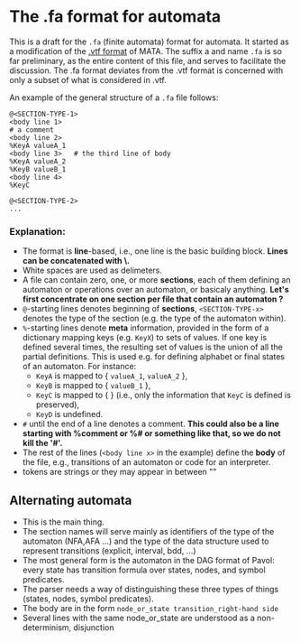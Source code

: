 # The .fa format for automata
This is a draft for the `.fa` (finite automata) format for automata. It started as a modification of the [.vtf format](https://github.com/ondrik/automata-benchmarks/tree/master/vtf) of MATA.
The suffix a and name `.fa` is so far preliminary, as the entire content of this file, and serves to facilitate the discussion. 
The .fa format deviates from the .vtf format is concerned with only a subset of what is considered in .vtf.

An example of the general structure of a `.fa` file follows:
```
@<SECTION-TYPE-1>
<body line 1>
# a comment
<body line 2>
%KeyA valueA_1
<body line 3>   # the third line of body
%KeyA valueA_2
%KeyB valueB_1
<body line 4>
%KeyC

@<SECTION-TYPE-2>
...
```
### Explanation:
* The format is **line**-based, i.e., one line is the basic building block. **Lines can be concatenated with \\.**
* White spaces are used as delimeters.
* A file can contain zero, one, or more **sections**, each of them defining an automaton or operations over an automaton, or basicaly anything. **Let's first concentrate on one section per file that contain an automaton ?**
* `@`-starting lines denotes beginning of **sections**, `<SECTION-TYPE-x>` denotes the type of the section (e.g. the type of the automaton within).
* `%`-starting lines denote **meta** information, provided in the form of a dictionary mapping keys (e.g. `KeyX`) to sets of values.  If one key is defined several times, the resulting set of values is the union of all the partial definitions.  This is used e.g. for defining alphabet or final states of an automaton.  For instance:
  * `KeyA` is mapped to { `valueA_1`, `valueA_2` },
  * `KeyB` is mapped to { `valueB_1` },
  * `KeyC` is mapped to { } (i.e., only the information that `KeyC` is defined is preserved),
  * `KeyD` is undefined.
* `#` until the end of a line denotes a comment. **This could also be a line starting with %comment or %# or something like that, so we do not kill the '#'.**
* The rest of the lines (`<body line x>` in the example) define the **body** of the file, e.g., transitions of an automaton or code for an interpreter.
* tokens are strings or they may appear in between ""


## Alternating automata
* This is the main thing. 
* The section names will serve mainly as identifiers of the type of the automaton (NFA,AFA ...) and the type of the data structure used to represent transitions (explicit, interval, bdd, ...)
* The most general form is the automaton in the DAG format of Pavol: every state has transition formula over states, nodes, and symbol predicates.
* The parser needs a way of distinguishing these three types of things (states, nodes, symbol predicates). 
* The body are in the form ```node_or_state transition_right-hand side```
* Several lines with the same node_or_state are understood as a non-determinism, disjunction


<!---
# From the vtf. We can modify this after we know what we want.

## EBNF-like grammar (from vtf. , might eventually be updated)
```
print char   = ? see https://en.wikipedia.org/wiki/ASCII#Printable_characters ? ;
line char    = print char | "\t" ;
space tab    = " " | "\t" ;
white space  = space tab , { space tab } ;
eol          = [ "#" , { line char } ] , "\n" ;
special char = '"' | "(" | ")" | "#" | "%" | "@" | "\\" ;
string char  = print char - ( space tab | special char ) ;
string       = string char , { string char } ;
token        = string
             | '"', { ( line char - '"' ) | ( "\\" , '"' ) } , '"'
             | "(" | ")" ;
token list   = [ white space ] , [ token , { white space , token } , [ white space ] ] ;
meta line    = "%" , string , token list ;
line meat    = token list | meta line ;
line         = line meat ,  eol ;
section      = "@" , string , eol , { line } ;
file         = { section } ;
```

## Examples

Examples of files in the `.vtf` format follow:

### Finite automata
[link](nfa-example.vtf)
```
# Example of the MATA format for storing or exchanging automata
#
# comments start with '#'

@NFA       # denotes the type of the automaton, it should determine the data structure into which it would ultimatelly be parsed into
           # @type preamble starts a
           # section that will (in this case) define one automaton; the section
           # ends either with an end-of-file (or with another @type preamble if we decide to support more sections)
           
# now, we follow with the definition of components of an automaton
%Name nfa1                        # name of the automaton (optional, can be used to refer to the automaton)
 %Alphabet a b c d                # alphabet (optional) (a whitespace before % is OK)
%Initial q1 q2                    # initial states (required); a definition spans until the end of line
%Initial q3                       # a key can be repeated, the result should be the same as if in a single line
%Initial "a state"                # when in ", names can have whitespaces (and also " if escaped with backslash '\')

%Initial "\"we're here,\" he said"# a state with the name |"we're here," he said| ('|' are not part of the name)
                                  # names cannot span multiple lines
%Final q2                         # final states (required)
q1 a q1                           # transitions occur when there is no keyword
q1 a q2                           # the format is <source> <symbol> <target> 
"q1" b "a state"                  # note that "q1" and q1 are the same
"\"we're here,\" he said" c q1
q1 () q2                          # () is used for epsilon transitions

```
### Tree automata
[link](nta-example.vtf)
```
# Example of tree automata in the MATA format
@NTA               # nondeterministic tree automaton
%Root q2           # root states (required)
q1 a (q1 q2)       # the format of transitions is <parent> <symbol> (<child_1> ... <child_n>)
"q1" b "q1"        # is equivalent to q1 b (q1)
q2 c               # is equivalent to q2 c ()

```
### Finite automata with transitions in BDDs
[link](nfa-bdd-example.vtf)
```
# Example of finite automata with transitions in a BDD in the MATA format
@NFA-BDD          # NFAs with transitions in BDD
%Symbol-Vars 8    # number of Boolean variables in the alphabet (required)
%Initial q1 q2
%Final q2

q1 000x11x1 q2    # the format is <source> <symbol> <target> 
q1 01101111 q3    # 'x' in the binary vector denote don't care values
q3 xxxxxxxx q1    # the length needs to match the value in '%Symbol-Vars'

```
### Finite automata with everything in BDDs
[link](nfa-bdd-full-example.vtf)
```
# Example of finite automata where both states and transitions are in a BDD in the MATA format
@NFA-BDD-FULL     # NFAs with states and transitions in BDD
%State-Vars 3     # number of Boolean variables in states (required)
%Symbol-Vars 8    # number of Boolean variables in the alphabet (required)
%Initial 111 1x1
%Final 00x

111 000x11x1 0x0  # the format of transitions is <source> <symbol> <target> 
xxx xx11xx00 11x  # 'x' in the binary _vectors denote don't care values

```
### A sequence of operations
[link](code.vtf)
```
# Example of how to define a sequence of operations in the MATA format

@NFA
%Name nfa1
%Initial q1
%Final q2
q1 a q2

@NFA
%Name nfa2
%Initial r1
%Final r2
r1 a r2

@CODE                  # some code comes here
NFA nfa3 = (minus (union nfa1 nfa2) (intersect nfa1 nfa2))
bool empty = (isempty nfa3)
(print "NFA3:\n")
(print NFA3)
(print "is empty:")
(print empty)
(return empty)

```

### Symbolic finite automata
[link](sfa-example.vtf)
```
# Example of a symbolic finite automaton (in the sense of Margus & Loris) in the MATA format [TENTATIVE PROPOSAL, NOT FIXED!!!]
@SFA               # symbolic finite automaton
%Name sfa1         # identifier (optional)
%Initial q1        # initial states (required)
%Final q2          # final states (required)
# TODO: maybe specify theories?

q1 "(even x)" q1   # the format is <source> <formula> <target>
"q1" "(odd x)" q1  # 'x' in the formula denotes the read symbol
q2 "(= x 3)" q3    # (actually, any name can be used, as long as there is
q1 "(forall ((x Int)) (= cur x))" q3 # at most one free variable in the formula)

```

### Finite transducers
[link](nft-example.vtf)
```
# Example of a finite transducer in the MATA format
@NFT               # nondeterministic finite transducer
%Name  trans       # name (optional)
%Initial q1        # initial states (required)
%Final q2          # final states (required)
%Alphabet a b c    # alphabet (optional)

q1 (a) (b) q2      # the format is <source> (<input symbol 1> ... <input symbol n>) (<output symbol 1> ... <output symbol m>) <target>
q1 () (a b c) "q1"
q2 (a b) () q3

```

### Symbolic finite transducers
[link](sft-example.vtf)
```
# Example of a symbolic finite transducer in the MATA format
@SFT               # symbolic finite transducer
%Name  trans       # name (optional)
%Initial q1        # initial states (required)
%Final q2          # final states (required)
# TODO: restrict the theories?

q1 ("(= x 3)") ("(+ x 3)" "0") q2       # the format is <source> (<input predicate 1> ... <input predicate n>)
                                        # (<output function 1> ... <output function m>) <target>
q1 ("(even x)" "(odd y)") ("y" "x") q2  # here, we use a transition over two
                                        # symbols; note that the free variables
                                        # used in the predicates are used in
                                        # the output functions to refer to the
                                        # position of the symbols
q1 ("(= x x)") ("x") q3                 # this is how to specify the 'true'
                                        # predicate and also bind the symbol to a variable
q1 () ("1") q3                          # epsilon transitions allowed too
q1 ("(in x (list 1 2 3)") ("x") q3      # the input symbol is one of {1,2,3}, the output is the same

```

### Probabilistic automata
[link](dpa-example.vtf)
```
# Example of a deterministic probabilistic automaton in the MATA format [TENTATIVE PROPOSAL, NOT FIXED!!!]
@DPA                     # deterministic probabilistic automaton
%Name dpa1               # identifier (optional)
%Initial q1:0.5 q2:0.5   # initial states + probabilities (required) 
%Final q2:0.3 q3:0.7     # final states + probabilities (required)

q1 a:0.4 q1   # the format is <source> <symbol>:<prob> <target>
q1 b:0.6 q1   # the probabilities of outgoing transitions + acceptance should add up to 1
q2 a:0.7 q3
q3 b:0.3 q3

```

### Relations over states
[link](state-rel-example.vtf)
```
# Example of a relation on automaton states in the MATA format
@NFA
%Name aut1
%Initial q1 q2
%Final q3

q1 a q3
q3 a q3
q2 a q4


@STATE-REL
%Name "Simulation for aut1"      # identifier (optional)
%For-Automaton aut1              # denotes on the states of which automaton the relation is
%Type direct-sim                 # type of the relation (e.g. "direct-sim" for direct simulation)

q1 q3             # denotes sim(q1, q3)
q2 q1             # denotes sim(q2, q1)
q2 q3
q4 q3

q1 q1
q2 q2
q3 q3
q4 q4

```
--->
